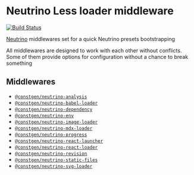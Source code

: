 # Neutrino Less loader middleware

[![Build Status](https://travis-ci.com/constgen/constgen-neutrino.svg?branch=master)](https://travis-ci.com/constgen/constgen-neutrino)

[Neutrino](https://neutrino.js.org) middlewares set for a quick Neutrino presets bootstrapping

All middlewares are designed to work with each other without conflicts. Some of them provide options for configuration without a chance to break something

## Middlewares

* [`@constgen/neutrino-analysis`](./packages/analysis)
* [`@constgen/neutrino-babel-loader`](./packages/babel-loader)
* [`@constgen/neutrino-dependency`](./packages/dependency)
* [`@constgen/neutrino-env`](./packages/env)
* [`@constgen/neutrino-image-loader`](./packages/image-loader)
* [`@constgen/neutrino-mdx-loader`](./packages/mdx-loader)
* [`@constgen/neutrino-progress`](./packages/progress)
* [`@constgen/neutrino-react-launcher`](./packages/react-launcher)
* [`@constgen/neutrino-react-loader`](./packages/react-loader)
* [`@constgen/neutrino-revision`](./packages/revision)
* [`@constgen/neutrino-static-files`](./packages/static-files)
* [`@constgen/neutrino-svg-loader`](./packages/svg-loader)